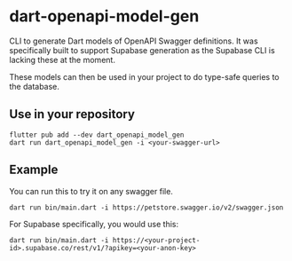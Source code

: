 # dart-openapi-model-gen

CLI to generate Dart models of OpenAPI Swagger definitions. It was specifically built to support Supabase generation as the Supabase CLI is lacking these at the moment.

These models can then be used in your project to do type-safe queries to the database.

## Use in your repository

```shell
flutter pub add --dev dart_openapi_model_gen
dart run dart_openapi_model_gen -i <your-swagger-url>
```

## Example

You can run this to try it on any swagger file.

```shell
dart run bin/main.dart -i https://petstore.swagger.io/v2/swagger.json
```

For Supabase specifically, you would use this:

```
dart run bin/main.dart -i https://<your-project-id>.supabase.co/rest/v1/?apikey=<your-anon-key>
```